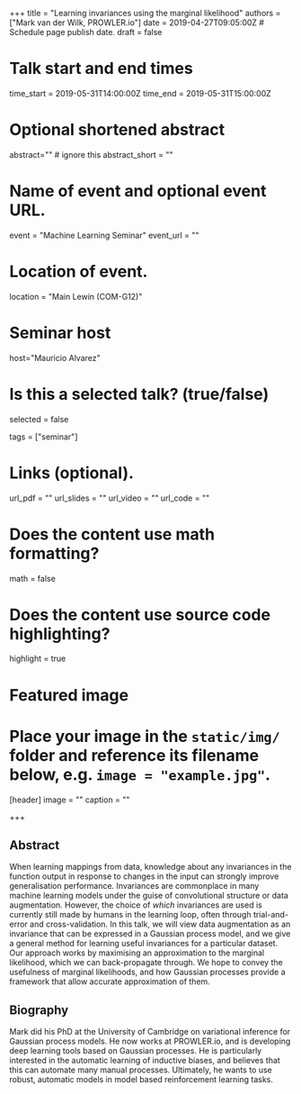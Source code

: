 +++
title = "Learning invariances using the marginal likelihood"
authors = ["Mark van der Wilk, PROWLER.io"]
date = 2019-04-27T09:05:00Z  # Schedule page publish date.
draft = false

# Talk start and end times
time_start = 2019-05-31T14:00:00Z
time_end = 2019-05-31T15:00:00Z

# Optional shortened abstract
abstract="" # ignore this
abstract_short = ""

# Name of event and optional event URL.
event = "Machine Learning Seminar"
event_url = ""

# Location of event.
location = "Main Lewin (COM-G12)"

# Seminar host
host="Mauricio Alvarez"

# Is this a selected talk? (true/false)
selected = false

tags = ["seminar"]

# Links (optional).
url_pdf = ""
url_slides = ""
url_video = ""
url_code = ""

# Does the content use math formatting?
math = false

# Does the content use source code highlighting?
highlight = true

# Featured image
# Place your image in the `static/img/` folder and reference its filename below, e.g. `image = "example.jpg"`.
[header]
image = ""
caption = ""

+++

## Abstract
When learning mappings from data, knowledge about any invariances in the function output in response to changes in the input can strongly improve generalisation performance. Invariances are commonplace in many machine learning models under the guise of convolutional structure or data augmentation. However, the choice of  *which* invariances are used is currently still made by humans in the learning loop, often through trial-and-error and cross-validation. In this talk, we will view data augmentation as an invariance that can be expressed in a Gaussian process model, and we give a general method for learning useful invariances for a particular dataset. Our approach works by maximising an approximation to the marginal likelihood, which we can back-propagate through. We hope to convey the usefulness of marginal likelihoods, and how Gaussian processes provide a framework that allow accurate approximation of them.

## Biography

Mark did his PhD at the University of Cambridge on variational inference for Gaussian process models. He now works at PROWLER.io, and is developing deep learning tools based on Gaussian processes. He is particularly interested in the automatic learning of inductive biases, and believes that this can automate many
manual processes. Ultimately, he wants to use robust, automatic models in model based reinforcement learning tasks.